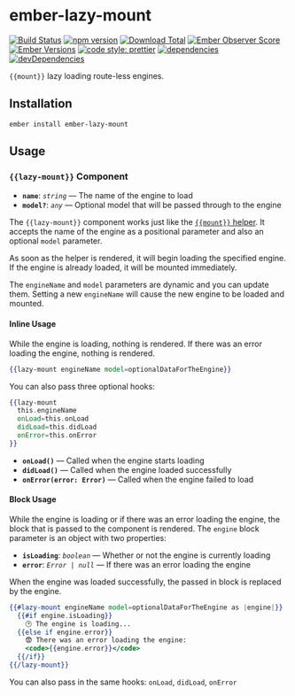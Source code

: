 # ember-lazy-mount

[![Build Status](https://travis-ci.org/buschtoens/ember-lazy-mount.svg)](https://travis-ci.org/buschtoens/ember-lazy-mount)
[![npm version](https://badge.fury.io/js/ember-lazy-mount.svg)](http://badge.fury.io/js/ember-lazy-mount)
[![Download Total](https://img.shields.io/npm/dt/ember-lazy-mount.svg)](http://badge.fury.io/js/ember-lazy-mount)
[![Ember Observer Score](https://emberobserver.com/badges/ember-lazy-mount.svg)](https://emberobserver.com/addons/ember-lazy-mount)
[![Ember Versions](https://img.shields.io/badge/Ember.js%20Versions-%5E3.4-brightgreen.svg)](https://travis-ci.org/buschtoens/ember-lazy-mount)
[![code style: prettier](https://img.shields.io/badge/code_style-prettier-ff69b4.svg)](https://github.com/prettier/prettier)
[![dependencies](https://img.shields.io/david/buschtoens/ember-lazy-mount.svg)](https://david-dm.org/buschtoens/ember-lazy-mount)
[![devDependencies](https://img.shields.io/david/dev/buschtoens/ember-lazy-mount.svg)](https://david-dm.org/buschtoens/ember-lazy-mount)

`{{mount}}` lazy loading route-less engines.

## Installation

```
ember install ember-lazy-mount
```

## Usage

### `{{lazy-mount}}` Component

- **`name`**: _`string`_ — The name of the engine to load
- **`model?`**: _`any`_ — Optional model that will be passed through to the engine

The `{{lazy-mount}}` component works just like the [`{{mount}}` helper](https://emberjs.com/api/ember/3.5/classes/Ember.Templates.helpers/methods/mount?anchor=mount).
It accepts the name of the engine as a positional parameter and also an optional
`model` parameter.

As soon as the helper is rendered, it will begin loading the specified engine.
If the engine is already loaded, it will be mounted immediately.

The `engineName` and `model` parameters are dynamic and you can update them.
Setting a new `engineName` will cause the new engine to be loaded and mounted.

#### Inline Usage

While the engine is loading, nothing is rendered. If there was an error loading
the engine, nothing is rendered.

```hbs
{{lazy-mount engineName model=optionalDataForTheEngine}}
```

You can also pass three optional hooks:

```hbs
{{lazy-mount
  this.engineName
  onLoad=this.onLoad
  didLoad=this.didLoad
  onError=this.onError
}}
```

- **`onLoad()`** — Called when the engine starts loading
- **`didLoad()`** — Called when the engine loaded successfully
- **`onError(error: Error)`** — Called when the engine failed to load

#### Block Usage

While the engine is loading or if there was an error loading the engine, the
block that is passed to the component is rendered. The `engine` block parameter
is an object with two properties:

- **`isLoading`**: _`boolean`_ — Whether or not the engine is currently loading
- **`error`**: _`Error | null`_ — If there was an error loading the engine

When the engine was loaded successfully, the passed in block is replaced by the
engine.

```hbs
{{#lazy-mount engineName model=optionalDataForTheEngine as |engine|}}
  {{#if engine.isLoading}}
    🕑 The engine is loading...
  {{else if engine.error}}
    😨 There was an error loading the engine:
    <code>{{engine.error}}</code>
  {{/if}}
{{/lazy-mount}}
```

You can also pass in the same hooks: `onLoad`, `didLoad`, `onError`

